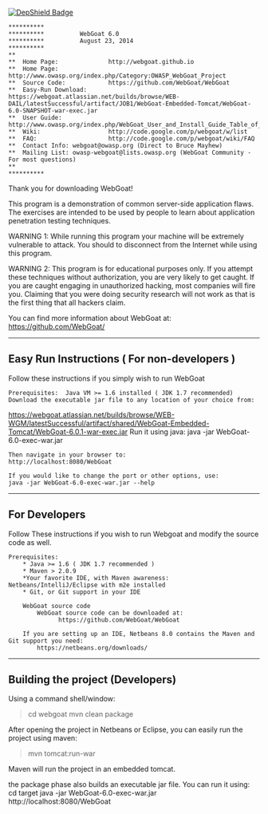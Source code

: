 [![DepShield Badge](https://x520nqn8me.execute-api.us-east-1.amazonaws.com/prod/badges/bigspotteddog/WebGoat/depshield.svg)](https://sonatype.github.io/depshield-github-pages)

```
**********
**********          WebGoat 6.0
**********          August 23, 2014
**********
**
**  Home Page:              http://webgoat.github.io
**  Home Page:              http://www.owasp.org/index.php/Category:OWASP_WebGoat_Project
**  Source Code:            https://github.com/WebGoat/WebGoat
**  Easy-Run Download:      https://webgoat.atlassian.net/builds/browse/WEB-DAIL/latestSuccessful/artifact/JOB1/WebGoat-Embedded-Tomcat/WebGoat-6.0-SNAPSHOT-war-exec.jar  
**  User Guide:             http://www.owasp.org/index.php/WebGoat_User_and_Install_Guide_Table_of_Contents
**  Wiki:                   http://code.google.com/p/webgoat/w/list
**  FAQ:                    http://code.google.com/p/webgoat/wiki/FAQ
**  Contact Info: webgoat@owasp.org (Direct to Bruce Mayhew)
**  Mailing List: owasp-webgoat@lists.owasp.org (WebGoat Community - For most questions)
**
**********
```

Thank you for downloading WebGoat!

This program is a demonstration of common server-side
application flaws.  The exercises are intended to
be used by people to learn about application penetration
testing techniques.


WARNING 1: While running this program your machine will be 
extremely vulnerable to attack. You should to disconnect
from the Internet while using this program.

WARNING 2: This program is for educational purposes only. If you
attempt these techniques without authorization, you are very
likely to get caught.  If you are caught engaging in unauthorized
hacking, most companies will fire you. Claiming that you were
doing security research will not work as that is the first thing
that all hackers claim.

You can find more information about WebGoat at:
https://github.com/WebGoat/

----------------------------------------------------------------------------------------
Easy Run Instructions ( For non-developers )
----------------------------------------------------------------------------------------
Follow these instructions if you simply wish to run WebGoat

    Prerequisites:  Java VM >= 1.6 installed ( JDK 1.7 recommended)
    Download the executable jar file to any location of your choice from:
https://webgoat.atlassian.net/builds/browse/WEB-WGM/latestSuccessful/artifact/shared/WebGoat-Embedded-Tomcat/WebGoat-6.0.1-war-exec.jar
    Run it using java:
        java -jar WebGoat-6.0-exec-war.jar

    Then navigate in your browser to:
    http://localhost:8080/WebGoat

    If you would like to change the port or other options, use:
    java -jar WebGoat-6.0-exec-war.jar --help

----------------------------------------------------------------------------------------
For Developers 
----------------------------------------------------------------------------------------
Follow These instructions if you wish to run Webgoat and modify the source code as well.

    Prerequisites:
        * Java >= 1.6 ( JDK 1.7 recommended )
        * Maven > 2.0.9
        *Your favorite IDE, with Maven awareness: Netbeans/IntelliJ/Eclipse with m2e installed
        * Git, or Git support in your IDE
        
        WebGoat source code
            WebGoat source code can be downloaded at: 
                  https://github.com/WebGoat/WebGoat

        If you are setting up an IDE, Netbeans 8.0 contains the Maven and Git support you need:
            https://netbeans.org/downloads/
	
---------------------------------
Building the project (Developers)
---------------------------------

Using a command shell/window:

> cd webgoat
> mvn clean package

After opening the project in Netbeans or Eclipse, you can easily run the project using maven:

> mvn tomcat:run-war

Maven will run the project in an embedded tomcat.

the package phase also builds an executable jar file. You can run it using:
cd target
java -jar WebGoat-6.0-exec-war.jar
http://localhost:8080/WebGoat

